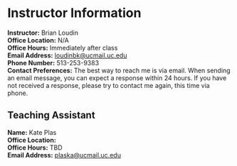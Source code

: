# Instructor Information

**Instructor:** Brian Loudin<br>
**Office Location:** N/A<br>
**Office Hours:** Immediately after class<br>
**Email Address:** [loudinbk@ucmail.uc.edu](mailto:loudinbk@ucmail.uc.edu)<br>
**Phone Number:** 513-253-9383 <br>
**Contact Preferences:** The best way to reach me is via email. When sending an email message, you can expect a response within 24 hours. If you have not received a response, please try to contact me again, this time via phone.<br>

## Teaching Assistant

**Name:** Kate Plas<br>
**Office Location:**<br>
**Office Hours:** TBD<br>
**Email Address:** [plaska@ucmail.uc.edu](mailto:plaska@ucmail.uc.edu) <br>


